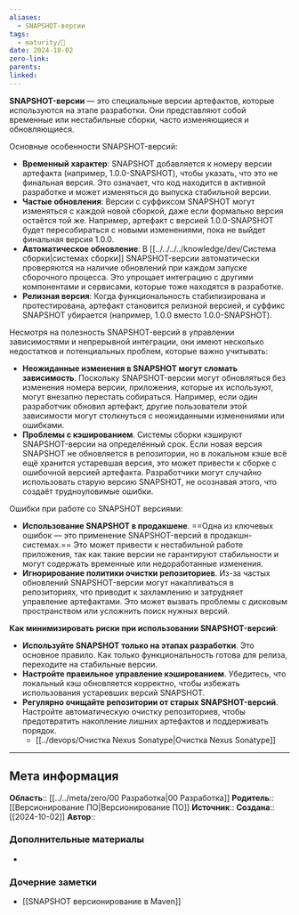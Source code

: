 ```yaml
---
aliases:
  - SNAPSHOT-версии
tags:
  - maturity/🌱
date: 2024-10-02
zero-link: 
parents: 
linked:
---
```

**SNAPSHOT-версии** — это специальные версии артефактов, которые используются на этапе разработки. Они представляют собой временные или нестабильные сборки, часто изменяющиеся и обновляющиеся.

Основные особенности SNAPSHOT-версий:
- **Временный характер**: SNAPSHOT добавляется к номеру версии артефакта (например, 1.0.0-SNAPSHOT), чтобы указать, что это не финальная версия. Это означает, что код находится в активной разработке и может изменяться до выпуска стабильной версии.
- **Частые обновления**: Версии с суффиксом SNAPSHOT могут изменяться с каждой новой сборкой, даже если формально версия остаётся той же. Например, артефакт с версией 1.0.0-SNAPSHOT будет пересобираться с новыми изменениями, пока не выйдет финальная версия 1.0.0.
- **Автоматическое обновление**: В [[../../../../knowledge/dev/Система сборки|системах сборки]] SNAPSHOT-версии автоматически проверяются на наличие обновлений при каждом запуске сборочного процесса. Это упрощает интеграцию с другими компонентами и сервисами, которые тоже находятся в разработке.
- **Релизная версия**: Когда функциональность стабилизирована и протестирована, артефакт становится релизной версией, и суффикс SNAPSHOT убирается (например, 1.0.0 вместо 1.0.0-SNAPSHOT).

Несмотря на полезность SNAPSHOT-версий в управлении зависимостями и непрерывной интеграции, они имеют несколько недостатков и потенциальных проблем, которые важно учитывать:
- **Неожиданные изменения в SNAPSHOT могут сломать зависимость**. Поскольку SNAPSHOT-версии могут обновляться без изменения номера версии, приложения, которые их используют, могут внезапно перестать собираться. Например, если один разработчик обновил артефакт, другие пользователи этой зависимости могут столкнуться с неожиданными изменениями или ошибками.
- **Проблемы с кэшированием**. Системы сборки кэшируют SNAPSHOT-версии на определённый срок. Если новая версия SNAPSHOT не обновляется в репозитории, но в локальном кэше всё ещё хранится устаревшая версия, это может привести к сборке с ошибочной версией артефакта. Разработчики могут случайно использовать старую версию SNAPSHOT, не осознавая этого, что создаёт трудноуловимые ошибки.

Ошибки при работе со SNAPSHOT версиями:
- **Использование SNAPSHOT в продакшене**. ==Одна из ключевых ошибок — это применение SNAPSHOT-версий в продакшн-системах.== Это может привести к нестабильной работе приложения, так как такие версии не гарантируют стабильности и могут содержать временные или недоработанные изменения.
- **Игнорирование политики очистки репозиториев**. Из-за частых обновлений SNAPSHOT-версии могут накапливаться в репозиториях, что приводит к захламлению и затрудняет управление артефактами. Это может вызвать проблемы с дисковым пространством или усложнить поиск нужных версий.

**Как минимизировать риски при использовании SNAPSHOT-версий**:
- **Используйте SNAPSHOT только на этапах разработки**. Это основное правило. Как только функциональность готова для релиза, переходите на стабильные версии.
- **Настройте правильное управление кэшированием**. Убедитесь, что локальный кэш обновляется корректно, чтобы избежать использования устаревших версий SNAPSHOT.
- **Регулярно очищайте репозитории от старых SNAPSHOT-версий**. Настройте автоматическую очистку репозиториев, чтобы предотвратить накопление лишних артефактов и поддерживать порядок.
	- [[../devops/Очистка Nexus Sonatype|Очистка Nexus Sonatype]]
***
## Мета информация
**Область**:: [[../../meta/zero/00 Разработка|00 Разработка]]
**Родитель**:: [[Версионирование ПО|Версионирование ПО]]
**Источник**:: 
**Создана**:: [[2024-10-02]]
**Автор**:: 
### Дополнительные материалы
- 

### Дочерние заметки
<!-- QueryToSerialize: LIST FROM [[]] WHERE contains(Родитель, this.file.link) or contains(parents, this.file.link) -->
<!-- SerializedQuery: LIST FROM [[]] WHERE contains(Родитель, this.file.link) or contains(parents, this.file.link) -->
- [[SNAPSHOT версионирование в Maven]]
<!-- SerializedQuery END -->

